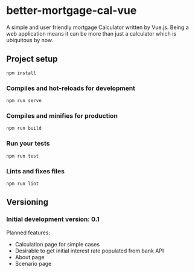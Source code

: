 # better-mortgage-cal-vue
A simple and user friendly mortgage Calculator written by Vue.js. Being a web application means it can be more than just a calculator which is ubiquitous by now.

## Project setup
```
npm install
```

### Compiles and hot-reloads for development
```
npm run serve
```

### Compiles and minifies for production
```
npm run build
```

### Run your tests
```
npm run test
```

### Lints and fixes files
```
npm run lint
```

## Versioning
### Initial development version: 0.1
Planned features:
* Calculation page for simple cases
* Desirable to get initial interest rate populated from bank API
* About page
* Scenario page
